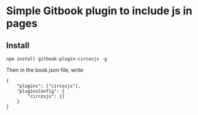 Simple Gitbook plugin to include js in pages
==============

Install
-------

```
npm install gitbook-plugin-circosjs -g
```

Then in the book.json file, write

```
{
    "plugins": ["circosjs"],
    "pluginsConfig": {
        "circosjs": {}
    }
}
```
